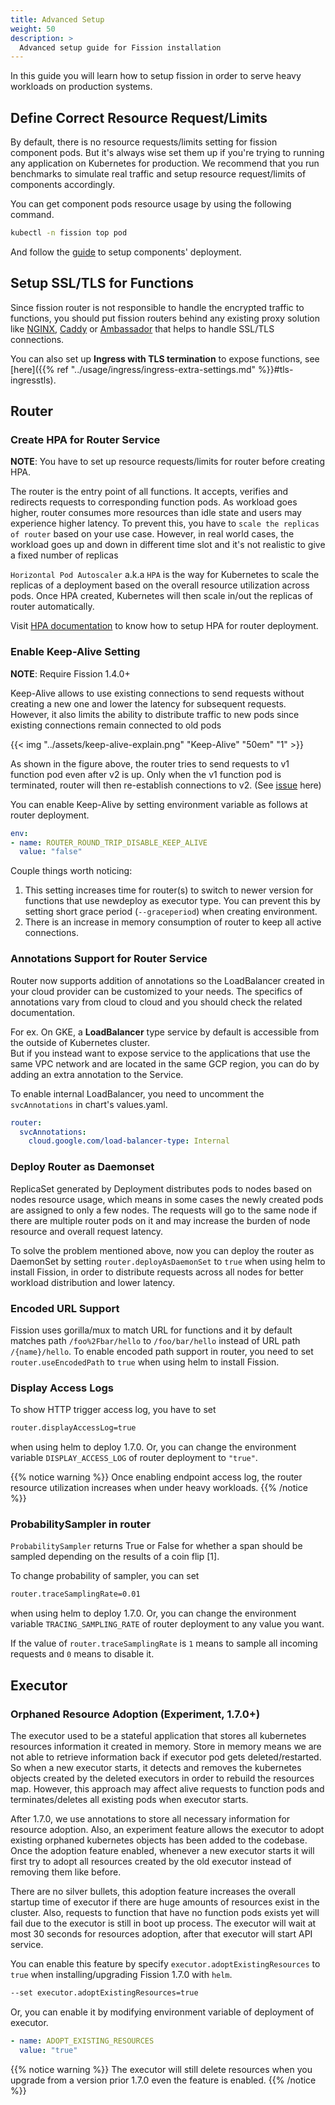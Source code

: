```yaml
---
title: Advanced Setup
weight: 50
description: >
  Advanced setup guide for Fission installation 
---
```


In this guide you will learn how to setup fission in order to serve heavy workloads on production systems.

## Define Correct Resource Request/Limits

By default, there is no resource requests/limits setting for fission component pods.
But it's always wise set them up if you're trying to running any application on Kubernetes for production.
We recommend that you run benchmarks to simulate real traffic and setup resource request/limits of components accordingly.

You can get component pods resource usage by using the following command.

```bash
kubectl -n fission top pod
```

And follow the [guide](https://kubernetes.io/docs/concepts/configuration/manage-compute-resources-container/) to setup components' deployment.

## Setup SSL/TLS for Functions

Since fission router is not responsible to handle the encrypted traffic to functions, you should put fission routers behind any existing proxy solution like [NGINX](https://www.nginx.com/blog/nginx-ssl/), [Caddy](https://caddyserver.com/) or [Ambassador](https://github.com/datawire/ambassador) that helps to handle SSL/TLS connections.

You can also set up **Ingress with TLS termination** to expose functions, see [here]({{% ref "../usage/ingress/ingress-extra-settings.md" %}}#tls-ingresstls).

## Router

### Create HPA for Router Service

**NOTE**: You have to set up resource requests/limits for router before creating HPA.

The router is the entry point of all functions. It accepts, verifies and redirects requests to corresponding function pods.
As workload goes higher, router consumes more resources than idle state and users may experience higher latency. 
To prevent this, you have to `scale the replicas of router` based on your use case. However, in real world cases, 
the workload goes up and down in different time slot and it's not realistic to give a fixed number of replicas

`Horizontal Pod Autoscaler` a.k.a `HPA` is the way for Kubernetes to scale the replicas of a deployment based 
on the overall resource utilization across pods. Once HPA created, Kubernetes will then scale 
in/out the replicas of router automatically.
 
Visit [HPA documentation](https://kubernetes.io/docs/tasks/run-application/horizontal-pod-autoscale-walkthrough/) 
to know how to setup HPA for router deployment.

### Enable Keep-Alive Setting

**NOTE**: Require Fission 1.4.0+

Keep-Alive allows to use existing connections to send requests without creating a new one and lower the latency for subsequent
requests. However, it also limits the ability to distribute traffic to new pods since existing connections remain connected to old pods

{{< img "../assets/keep-alive-explain.png" "Keep-Alive" "50em" "1" >}}

As shown in the figure above, the router tries to send requests to v1 function pod even after v2 is up. Only when the v1 function pod
is terminated, router will then re-establish connections to v2. (See [issue](https://github.com/fission/fission/issues/723#issuecomment-395483957) here)

You can enable Keep-Alive by setting environment variable as follows at router deployment.

```yaml
env:
- name: ROUTER_ROUND_TRIP_DISABLE_KEEP_ALIVE
  value: "false"
```

Couple things worth noticing:

1. This setting increases time for router(s) to switch to newer version for functions that use newdeploy as executor type.
You can prevent this by setting short grace period (`--graceperiod`) when creating environment.
2. There is an increase in memory consumption of router to keep all active connections.

### Annotations Support for Router Service

Router now supports addition of annotations so the LoadBalancer created in your cloud provider can be customized to your needs. 
The specifics of annotations vary from cloud to cloud and you should check the related documentation. 

For ex. On GKE, a **LoadBalancer** type service by default is accessible from the outside of Kubernetes cluster.  
But if you instead want to expose service to the applications that use the same VPC network and are located in the same GCP region,
you can do by adding an extra annotation to the Service.

To enable internal LoadBalancer, you need to uncomment the `svcAnnotations` in chart's values.yaml. 

```yaml
router:
  svcAnnotations:
    cloud.google.com/load-balancer-type: Internal
```

### Deploy Router as Daemonset

ReplicaSet generated by Deployment distributes pods to nodes based on nodes resource usage,
which means in some cases the newly created pods are assigned to only a few nodes. The requests will go to
the same node if there are multiple router pods on it and may increase the burden of node resource and overall request latency.

To solve the problem mentioned above, now you can deploy the router as DaemonSet by setting `router.deployAsDaemonSet` to `true`
when using helm to install Fission, in order to distribute requests across all nodes for better workload distribution and lower latency.

### Encoded URL Support

Fission uses gorilla/mux to match URL for functions and it by default matches path `/foo%2Fbar/hello` to `/foo/bar/hello` instead of
URL path `/{name}/hello`. To enable encoded path support in router, you need to set `router.useEncodedPath` to `true` when using helm to install Fission.

### Display Access Logs

To show HTTP trigger access log, you have to set

```sh
router.displayAccessLog=true
```

when using helm to deploy 1.7.0. Or, you can change the environment variable 
`DISPLAY_ACCESS_LOG` of router deployment to `"true"`.  

{{% notice warning %}}
Once enabling endpoint access log, the router resource 
utilization increases when under heavy workloads.
{{% /notice %}}

### ProbabilitySampler in router

`ProbabilitySampler` returns True or False for whether a span should 
be sampled depending on the results of a coin flip [1].

To change probability of sampler, you can set

```sh
router.traceSamplingRate=0.01
```

when using helm to deploy 1.7.0. Or, you can change the environment variable 
`TRACING_SAMPLING_RATE` of router deployment to any value you want.

If the value of `router.traceSamplingRate` is `1` means to sample all incoming requests and `0` means to disable it.

## Executor

### Orphaned Resource Adoption (Experiment, 1.7.0+)

The executor used to be a stateful application that stores all kubernetes resources information it created in memory.
Store in memory means we are not able to retrieve information back if executor pod gets deleted/restarted.
So when a new executor starts, it detects and removes the kubernetes objects created by the deleted executors in order to rebuild the resources map.
However, this approach may affect alive requests to function pods and terminates/deletes all existing pods when executor starts.

After 1.7.0, we use annotations to store all necessary information for resource adoption. Also,
an experiment feature allows the executor to adopt existing orphaned kubernetes objects has been added
to the codebase. Once the adoption feature enabled, whenever a new executor starts it will first try to adopt all 
resources created by the old executor instead of removing them like before.

There are no silver bullets, this adoption feature increases the overall startup time of executor if there are
huge amounts of resources exist in the cluster. Also, requests to function that have no function pods exists yet will fail 
due to the executor is still in boot up process. The executor will wait at most 30 seconds for resources adoption, 
after that executor will start API service.

You can enable this feature by specify `executor.adoptExistingResources` to `true` when installing/upgrading Fission 1.7.0 with `helm`.

```bash
--set executor.adoptExistingResources=true
```

Or, you can enable it by modifying environment variable of deployment of executor.

```yaml
- name: ADOPT_EXISTING_RESOURCES
  value: "true"
```

{{% notice warning %}}
The executor will still delete resources when you upgrade from a version prior 1.7.0 even the feature is enabled.
{{% /notice %}}
